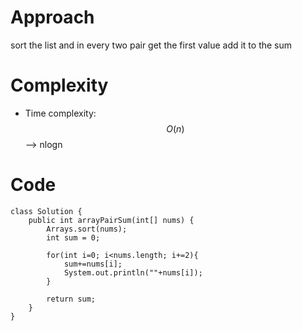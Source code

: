# Approach
sort the list and in every two pair get the first value add it to the sum

# Complexity
- Time complexity:
$$O(n)$$ --> nlogn


# Code
```
class Solution {
    public int arrayPairSum(int[] nums) {
        Arrays.sort(nums);
        int sum = 0;

        for(int i=0; i<nums.length; i+=2){
            sum+=nums[i];
            System.out.println(""+nums[i]);
        }

        return sum;
    }
}
```